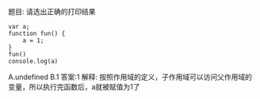 题目: 请选出正确的打印结果

    var a;
    function fun() {
        a = 1;
    }
    fun()
    console.log(a)
A.undefined
B.1
答案:1
解释: 按照作用域的定义，子作用域可以访问父作用域的变量，所以执行完函数后，a就被赋值为1了